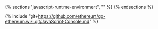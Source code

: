 {% sections "javascript-runtime-environment", "" %}
{% endsections %}

{% include "git+https://github.com/ethereum/go-ethereum.wiki.git/JavaScript-Console.md" %}
